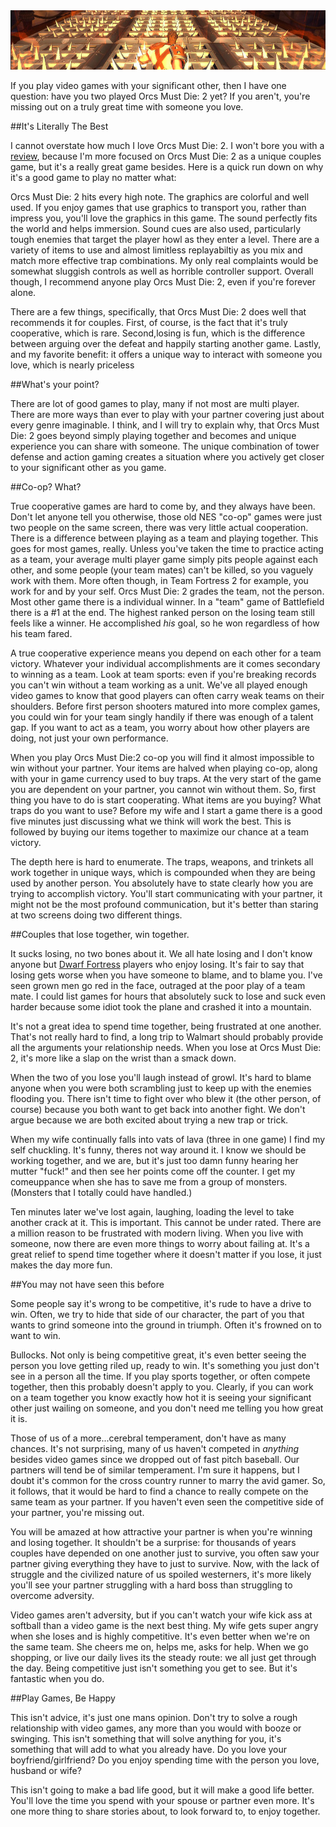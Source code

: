 <!-- 
.. link: 
.. description: 
.. tags:games,couples,indie 
.. date: 2013/11/01 18:47:42
.. title: Kill Orcs & Build A Better Marriage
.. slug: kill-orcs-build-a-better-marriage
-->

<img class="round" src="/OMDheader.jpg" alt="missing image"/>

If you play video games with your significant other, then I have one question: have you two played Orcs Must Die: 2 yet? If you aren't, you're missing out on a truly great time with someone you love. 

##It's Literally The Best 

I cannot overstate how much I love Orcs Must Die: 2. I won't bore you with a [review](http://www.metacritic.com/game/pc/orcs-must-die!-2), because I'm more focused on Orcs Must Die: 2 as a unique couples game, but it's a really great game besides. Here is a quick run down on why it's a good game to play no matter what:

Orcs Must Die: 2 hits every high note. The graphics are colorful and well used. If you enjoy games that use graphics to transport you, rather than impress you, you'll love the graphics in this game. The sound perfectly fits the world and helps immersion. Sound cues are also used, particularly tough enemies that target the player howl as they enter a level. There are a variety of items to use and almost limitless replayabiltiy as you mix and match more effective trap combinations. My only real complaints would be somewhat sluggish controls as well as horrible controller support. Overall though, I recommend anyone play Orcs Must Die: 2, even if you're forever alone.

There are a few things, specifically, that Orcs Must Die: 2 does well that recommends it for couples. First, of course, is the fact that it's truly cooperative, which is rare. Second,losing is fun, which is the difference between arguing over the defeat and happily starting another game. Lastly, and my favorite benefit: it offers a unique way to interact with someone you love, which is nearly priceless 

##What's your point?

There are lot of good games to play, many if not most are multi player. There are more ways than ever to play with your partner covering just about every genre imaginable. I think, and I will try to explain why, that Orcs Must Die: 2 goes beyond simply playing together and becomes and unique experience you can share with someone. The unique combination of tower defense and action gaming creates a situation where you actively get closer to your significant other as you game. 

##Co-op? What? 

True cooperative games are hard to come by, and they always have been. Don't let anyone tell you otherwise, those old NES "co-op" games were just two people on the same screen, there was very little actual cooperation. There is a difference between playing as a team and playing together. This goes for most games, really. Unless you've taken the time to practice acting as a team, your average multi player game simply pits people against each other, and some people (your team mates) can't be killed, so you vaguely work with them. More often though, in Team Fortress 2 for example, you work for and by your self. Orcs Must Die: 2 grades the team, not the person. Most other game there is a individual winner. In a "team" game of Battlefield there is a #1 at the end. The highest ranked person on the losing team still feels like a winner. He accomplished _his_ goal, so he won regardless of how his team fared. 

A true cooperative experience means you depend on each other for a team victory. Whatever your individual accomplishments are it comes secondary to winning as a team. Look at team sports: even if you're breaking records you can't win without a team working as a unit. We've all played enough video games to know that good players can often carry weak teams on their shoulders. Before first person shooters matured into more complex games, you could win for your team singly handily if there was enough of a talent gap. If you want to act as a team, you worry about how other players are doing, not just your own performance.  

When you play Orcs Must Die:2 co-op you will find it almost impossible to win without your partner. Your items are halved when playing co-op, along with your in game currency used to buy traps. At the very start of the game you are dependent on your partner, you cannot win without them. So, first thing you have to do is start cooperating. What items are you buying? What traps do you want to use? Before my wife and I start a game there is a good five minutes just discussing what we think will work the best. This is followed by buying our items together to maximize our chance at a team victory. 

The depth here is hard to enumerate. The traps, weapons, and trinkets all work together in unique ways, which is compounded when they are being used by another person. You absolutely have to state clearly how you are trying to accomplish victory. You'll start communicating with your partner, it might not be the most profound communication, but it's better than staring at two screens doing two different things. 


##Couples that lose together, win together. 

It sucks losing, no two bones about it. We all hate losing and I don't know anyone but [Dwarf Fortress](http://dwarffortresswiki.org/index.php/Fun) players who enjoy losing. It's fair to say that losing gets worse when you have someone to blame, and to blame you. I've seen grown men go red in the face, outraged at the poor play of a team mate. I could list games for hours that absolutely suck to lose and suck even harder because some idiot took the plane and crashed it into a mountain.

It's not a great idea to spend time together, being frustrated at one another. That's not really hard to find, a long trip to Walmart should probably provide all the arguments your relationship needs. When you lose at Orcs Must Die: 2, it's more like a slap on the wrist than a smack down. 

When the two of you lose you'll laugh instead of growl. It's hard to blame anyone when you were both scrambling just to keep up with the enemies flooding you. There isn't time to fight over who blew it (the other person, of course) because you both want to get back into another fight. We don't argue because we are both excited about trying a new trap or trick. 

When my wife continually falls into vats of lava (three in one game) I find my self chuckling. It's funny, theres not way around it. I know we should be working together, and we are, but it's just too damn funny hearing her mutter "fuck!" and then see her points come off the counter. I get my comeuppance when she has to save me from a group of monsters. (Monsters that I totally could have handled.)

Ten minutes later we've lost again, laughing, loading the level to take another crack at it. This is important. This cannot be under rated. There are a million reason to be frustrated with modern living. When you live with someone, now there are even more things to worry about failing at. It's a great relief to spend time together where it doesn't matter if you lose, it just makes the day more fun.  
 
##You may not have seen this before

Some people say it's wrong to be competitive, it's rude to have a drive to win. Often, we try to hide that side of our character, the part of you that wants to grind someone into the ground in triumph. Often it's frowned on to want to win. 

Bullocks. Not only is being competitive great, it's even better seeing the person you love getting riled up, ready to win. It's something you just don't see in a person all the time. If you play sports together, or often compete together, then this probably doesn't apply to you. Clearly, if you can work on a team together you know exactly how hot it is seeing your significant other just wailing on someone, and you don't need me telling you how great it is.  

Those of us of a more...cerebral temperament, don't have as many chances. It's not surprising, many of us haven't competed in _anything_ besides video games since we dropped out of fast pitch baseball. Our partners will tend be of similar temperament. I'm sure it happens, but I doubt it's common for the cross country runner to marry the avid gamer. So, it follows, that it would be hard to find a chance to really compete on the same team as your partner. If you haven't even seen the competitive side of your partner, you're missing out. 

You will be amazed at how attractive your partner is when you're winning and losing together. It shouldn't be a surprise: for thousands of years couples have depended on one another just to survive, you often saw your partner giving everything they have to just to survive. Now, with the lack of struggle and the civilized nature of us spoiled westerners, it's more likely you'll see your partner struggling with a hard boss than struggling to overcome adversity. 

Video games aren't adversity, but if you can't watch your wife kick ass at softball than a video game is the next best thing. My wife gets super angry when she loses and is highly competitive. It's even better when we're on the same team. She cheers me on, helps me, asks for help. When we go shopping, or live our daily lives its the steady route: we all just get through the day. Being competitive just isn't something you get to see. But it's fantastic when you do. 

##Play Games, Be Happy 

This isn't advice, it's just one mans opinion. Don't try to solve a rough relationship with video games, any more than you would with booze or swinging. This isn't something that will solve anything for you, it's something that will add to what you already have. Do you love your boyfriend/girlfriend? Do you enjoy spending time with the person you love, husband or wife? 

This isn't going to make a bad life good, but it will make a good life better. You'll love the time you spend with your spouse or partner even more. It's one more thing to share stories about, to look forward to, to enjoy together.  

